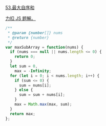 [53.最大自序和](https://leetcode-cn.com/problems/maximum-subarray/submissions/)

[力扣 JS 题解。](https://github.com/GuYueJiaJie/blog/blob/master/%E7%AE%97%E6%B3%95%E4%B8%8E%E6%95%B0%E6%8D%AE%E7%BB%93%E6%9E%84/README.md)

```javascript
/**
 * @param {number[]} nums
 * @return {number}
 */
var maxSubArray = function(nums) {
  if (nums === null || nums.length <= 0) {
    return 0;
  }
  let sum = 0,
    max = -Infinity;
  for (let i = 0; i < nums.length; i++) {
    if (sum <= 0) {
      sum = nums[i];
    } else {
      sum = sum + nums[i];
    }
    max = Math.max(max, sum);
  }
  return max;
};
```
